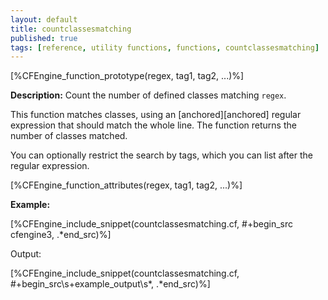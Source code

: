 ```yaml
---
layout: default
title: countclassesmatching
published: true
tags: [reference, utility functions, functions, countclassesmatching]
---
```


[%CFEngine_function_prototype(regex, tag1, tag2, ...)%]

**Description:** Count the number of defined classes matching `regex`.

This function matches classes, using an [anchored][anchored] regular 
expression that should match the whole line. The function returns the number 
of classes matched.

You can optionally restrict the search by tags, which you can list after the regular expression.

[%CFEngine_function_attributes(regex, tag1, tag2, ...)%]

**Example:**  

[%CFEngine_include_snippet(countclassesmatching.cf, #\+begin_src cfengine3, .*end_src)%]

Output:

[%CFEngine_include_snippet(countclassesmatching.cf, #\+begin_src\s+example_output\s*, .*end_src)%]
